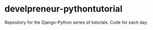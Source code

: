 # develpreneur-pythontutorial
Repository for the Django-Python series of tutorials. Code for each day.
